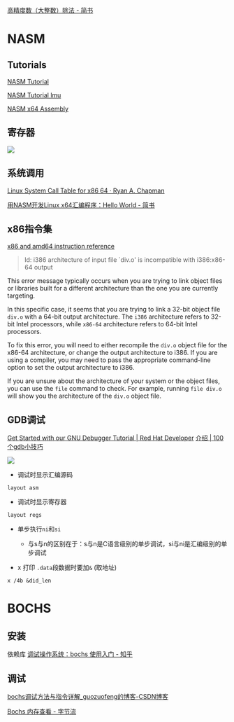 
[高精度数（大整数）除法 - 简书](https://www.jianshu.com/p/769f8ae05b89)

# NASM

## Tutorials
[NASM Tutorial](https://nasm-tutorial.akash.website/basic/assembly.html)

[NASM Tutorial lmu](https://cs.lmu.edu/~ray/notes/nasmtutorial/)

[NASM x64 Assembly](https://www.cs.uaf.edu/2017/fall/cs301/reference/x86_64.html)


## 寄存器

![](https://chillcharlie-img.oss-cn-hangzhou.aliyuncs.com/imgae/2023/03/22/d3288ae47b38ead4be94368d401c21af_202303221543341.png)


## 系统调用

[Linux System Call Table for x86 64 · Ryan A. Chapman](https://blog.rchapman.org/posts/Linux_System_Call_Table_for_x86_64/)

[用NASM开发Linux x64汇编程序：Hello World - 简书](https://www.jianshu.com/p/e7430b713186)


## x86指令集
[x86 and amd64 instruction reference](https://www.felixcloutier.com/x86/)

> ld: i386 architecture of input file `div.o' is incompatible with i386:x86-64 output

This error message typically occurs when you are trying to link object files or libraries built for a different architecture than the one you are currently targeting.

In this specific case, it seems that you are trying to link a 32-bit object file `div.o` with a 64-bit output architecture. The `i386` architecture refers to 32-bit Intel processors, while `x86-64` architecture refers to 64-bit Intel processors.

To fix this error, you will need to either recompile the `div.o` object file for the x86-64 architecture, or change the output architecture to i386. If you are using a compiler, you may need to pass the appropriate command-line option to set the output architecture to i386.

If you are unsure about the architecture of your system or the object files, you can use the `file` command to check. For example, running `file div.o` will show you the architecture of the `div.o` object file.

## GDB调试
[Get Started with our GNU Debugger Tutorial | Red Hat Developer](https://developers.redhat.com/blog/2021/04/30/the-gdb-developers-gnu-debugger-tutorial-part-1-getting-started-with-the-debugger)
[介绍 | 100个gdb小技巧](https://wizardforcel.gitbooks.io/100-gdb-tips/content/)


![](https://chillcharlie-img.oss-cn-hangzhou.aliyuncs.com/imgae/2023/03/24/65f6080c772b12a39ad18e7446a97ed5_202303241016852.png)

- 调试时显示汇编源码
```gdb
layout asm
```
- 调试时显示寄存器
```gdb
layout regs
```

- 单步执行`ni`和`si`
	- 与s与n的区别在于：s与n是C语言级别的单步调试，si与ni是汇编级别的单步调试


- x 打印 `.data`段数据时要加`&` (取地址)
```gdb
x /4b &did_len
```
# BOCHS
## 安装
依赖库
[调试操作系统：bochs 使用入门 - 知乎](https://zhuanlan.zhihu.com/p/84984590)

## 调试
[bochs调试方法与指令详解\_guozuofeng的博客-CSDN博客](https://blog.csdn.net/guozuofeng/article/details/102646618)


[Bochs 内存查看 - 字节流](http://www.bytekits.com/bochs/bochs-show-mem-cmd.html#:~:text=Bochs%20%E5%86%85%E5%AD%98%E6%9F%A5%E7%9C%8B%201%20x%20%2Fnuf%20%5Baddr%5D%20%E6%98%BE%E7%A4%BA%E7%BA%BF%E6%80%A7%E5%9C%B0%E5%9D%80%EF%BC%88Linear,Address%EF%BC%89%E7%9A%84%E5%86%85%E5%AE%B9%202%20xp%20%2Fnuf%20%5Baddr%5D%20%E6%98%BE%E7%A4%BA%E7%89%A9%E7%90%86%E5%9C%B0%E5%9D%80%EF%BC%88Physical%20Address%EF%BC%89%E7%9A%84%E5%86%85%E5%AE%B9)

